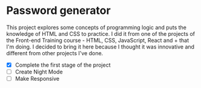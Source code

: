 # Password generator

This project explores some concepts of programming logic and puts the knowledge of HTML and CSS to practice.
I did it from one of the projects of the Front-end Training course - HTML, CSS, JavaScript, React and + that I'm doing. 
I decided to bring it here because I thought it was innovative and different from other projects I've done.

- [x] Complete the first stage of the project
- [ ] Create Night Mode
- [ ] Make Responsive
